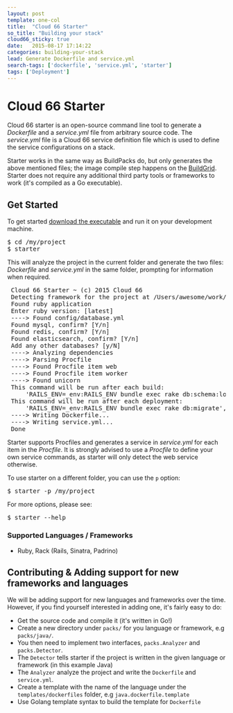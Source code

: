 ```yaml
---
layout: post
template: one-col
title:  "Cloud 66 Starter"
so_title: "Building your stack"
cloud66_sticky: true
date:   2015-08-17 17:14:22
categories: building-your-stack
lead: Generate Dockerfile and service.yml
search-tags: ['dockerfile', 'service.yml', 'starter']
tags: ['Deployment']
---
```


# Cloud 66 Starter

Cloud 66 starter is an open-source command line tool to generate a <em>Dockerfile</em> and a <em>service.yml</em> file from arbitrary source code. The <em>service.yml</em> file is a Cloud 66 service definition file which is used to define the service configurations on a stack.

Starter works in the same way as BuildPacks do, but only generates the above mentioned files; the image compile step happens on the [BuildGrid](http://help.cloud66.com/building-your-stack/introduction-to-docker-deployments). Starter does not require any additional third party tools or frameworks to work (it's compiled as a Go executable).

## Get Started

To get started [download the executable](http://www.cloud66.com/starter) and run it on your development machine.

<pre class="prettyprint">
$ cd /my/project
$ starter
</pre>

This will analyze the project in the current folder and generate the two files: <i>Dockerfile</i> and <em>service.yml</em> in the same folder, prompting for information when required.

<pre class="prettyprint">
 Cloud 66 Starter ~ (c) 2015 Cloud 66
 Detecting framework for the project at /Users/awesome/work/boom
 Found ruby application
 Enter ruby version: [latest]
 ----> Found config/database.yml
 Found mysql, confirm? [Y/n]
 Found redis, confirm? [Y/n]
 Found elasticsearch, confirm? [Y/n]
 Add any other databases? [y/N]
 ----> Analyzing dependencies
 ----> Parsing Procfile
 ----> Found Procfile item web
 ----> Found Procfile item worker
 ----> Found unicorn
 This command will be run after each build: 
     'RAILS_ENV=_env:RAILS_ENV bundle exec rake db:schema:load', confirm? [Y/n]
 This command will be run after each deployment: 
     'RAILS_ENV=_env:RAILS_ENV bundle exec rake db:migrate', confirm? [Y/n]
 ----> Writing Dockerfile...
 ----> Writing service.yml...
 Done
</pre>

Starter supports Procfiles and generates a service in <em>service.yml</em> for each item in the <em>Procfile</em>. It is strongly advised to use a <em>Procfile</em> to define your own service commands, as starter will only detect the web service otherwise.

To use starter on a different folder, you can use the `p` option:

<pre class="prettyprint">
$ starter -p /my/project
</pre>

For more options, please see:

<pre class="prettyprint">
$ starter --help 
</pre>

### Supported Languages / Frameworks

- Ruby, Rack (Rails, Sinatra, Padrino)

## Contributing & Adding support for new frameworks and languages

We will be adding support for new languages and frameworks over the time. However, if you find yourself interested in adding one, it's fairly easy to do:

- Get the source code and compile it (it's written in Go!)
- Create a new directory under `packs/` for you language or framework, e.g `packs/java/`.
- You then need to implement two interfaces, `packs.Analyzer` and `packs.Detector`.
- The `Detector` tells starter if the project is written in the given language or framework (in this example Java)
- The `Analyzer` analyze the project and write the `Dockerfile` and `service.yml`.
- Create a template with the name of the language under the `templates/dockerfiles` folder, e.g `java.dockerfile.template`
- Use Golang template syntax to build the template for `Dockerfile`
